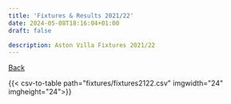 ```yaml
---
title: 'Fixtures & Results 2021/22'
date: 2024-05-08T18:16:04+01:00
draft: false

description: Aston Villa Fixtures 2021/22
---
```


[Back](/fixtures/)

{{< csv-to-table path="fixtures/fixtures2122.csv" imgwidth="24" imgheight="24">}}
